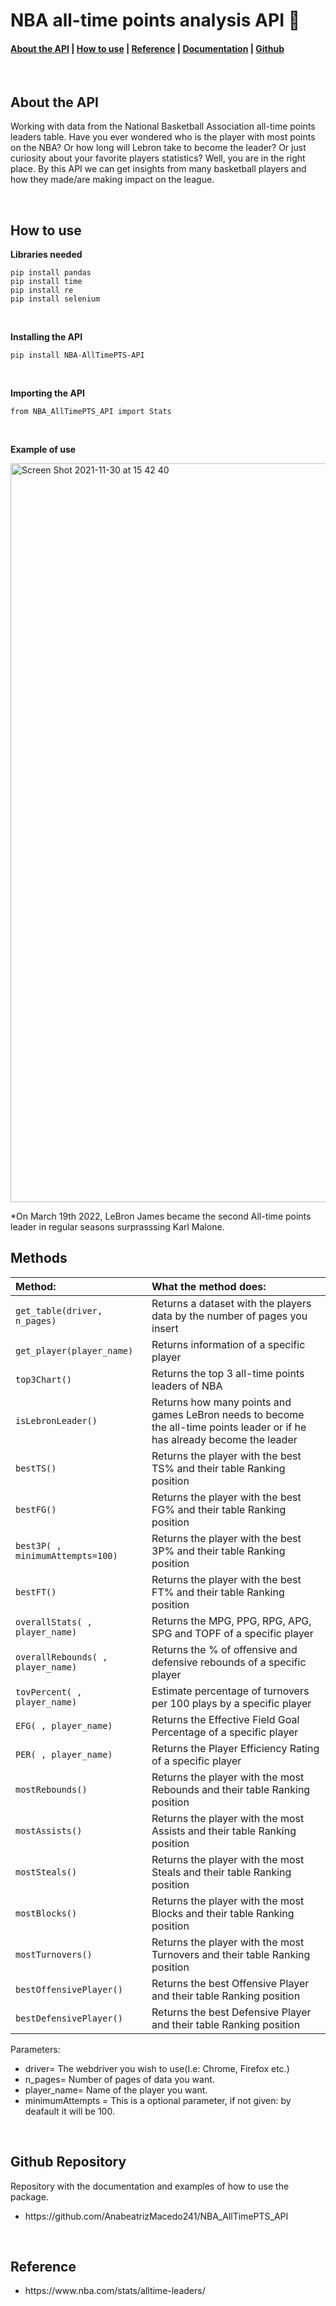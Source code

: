 # NBA all-time points analysis API 🏀
<h4><a href="#introduction">About the API</a> | <a href="#instruction">How to use</a> | <a href="#reference">Reference</a> | <a href="#functions">Documentation</a> | <a href="#code">Github</a> </h4>

<br />

<h2 id="introduction">About the API </h2>
<p>
	Working with data from the National Basketball Association all-time points leaders table.
Have you ever wondered who is the player with most points on the NBA? Or how long will Lebron take to become the leader? Or just curiosity about your favorite players statistics? Well, you are in the right place. By this API we can get insights from many basketball players and how they made/are making impact on the league.
</p>

<br />

<h2 id="instruction">How to use</h2>

<strong>Libraries needed</strong>

    pip install pandas
    pip install time
    pip install re
    pip install selenium

<br />

<strong>Installing the API</strong>

    pip install NBA-AllTimePTS-API
  
 <br/>   
    
<strong>Importing the API</strong>

    from NBA_AllTimePTS_API import Stats

<br />

<strong>Example of use</strong>

<img width="1182" alt="Screen Shot 2021-11-30 at 15 42 40" src="https://user-images.githubusercontent.com/84348494/144108221-aabc3efc-0569-4c3a-840b-e934e16bbe4f.png">

<br />
<p>
	*On March 19th 2022, LeBron James became the second All-time points leader in regular seasons surprasssing Karl Malone.
</p>
<h2 id="functions">Methods</h2>

| Method:                | What the method does:                                                                                                   |
| :----------------------------- | :------------------------------------------------------------------------------------------------------------------- |
|`get_table(driver, n_pages)`| Returns a dataset with the players data by the number of pages you insert                                                                                         |
|`get_player(player_name)`| Returns information of a specific player                                                        |
|`top3Chart()`| Returns the top 3 all-time points leaders of NBA                                                          |
|`isLebronLeader()`| Returns how many points and games LeBron needs to become the all-time points leader or if he has already become the leader                                                                         |
|`bestTS()`| Returns the player with the best TS% and their table Ranking position   |
|`bestFG()`| Returns the player with the best FG% and their table Ranking position   |
|`best3P( , minimumAttempts=100)`| Returns the player with the best 3P% and their table Ranking position                                             |
|`bestFT()`| Returns the player with the best FT% and their table Ranking position  |
|`overallStats( , player_name)`| Returns the MPG, PPG, RPG, APG, SPG and TOPF of a specific player  |
|`overallRebounds( , player_name)`| Returns the % of offensive and defensive rebounds of a specific player  |
|`tovPercent( , player_name)`| Estimate percentage of turnovers per 100 plays by a specific player |
|`EFG( , player_name)`| Returns the Effective Field Goal Percentage of a specific player  |
|`PER( , player_name)`| Returns the Player Efficiency Rating of a specific player  |
|`mostRebounds()`| Returns the player with the most Rebounds and their table Ranking position |
|`mostAssists()`| Returns the player with the most Assists and their table Ranking position   |
|`mostSteals()`| Returns the player with the most Steals and their table Ranking position     |
|`mostBlocks()`| Returns the player with the most Blocks and their table Ranking position     |
|`mostTurnovers()`| Returns the player with the most Turnovers and their table Ranking position |
|`bestOffensivePlayer()`| Returns the best Offensive Player and their table Ranking position  |
|`bestDefensivePlayer()`| Returns the best Defensive Player and their table Ranking position|
<p>Parameters:
	<ul>
		<li>driver= The webdriver you wish to use(I.e: Chrome, Firefox etc.)</li>
		<li>n_pages= Number of pages of data you want.</li>
  <li>player_name= Name of the player you want.</li>
  <li>minimumAttempts = This is a optional parameter, if not given: by deafault it will be 100.</li>  
	</ul>
</p>

<br />

<h2 id="code">Github Repository</h2>

Repository with the documentation and examples of how to use the package. 

<ul>
	<li>https://github.com/AnabeatrizMacedo241/NBA_AllTimePTS_API</li>
</ul>

<br />

<h2 id="reference">Reference</h2>

<ul>
	<li>https://www.nba.com/stats/alltime-leaders/</li>
</ul>

<br />
